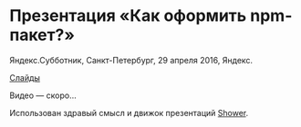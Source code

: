 # Презентация «Как оформить npm-пакет?»

Яндекс.Субботник, Санкт-Петербург, 29 апреля 2016, Яндекс.

[Слайды](http://miripiruni.github.io/npm-pack-talk/)

Видео — скоро…

Использован здравый смысл и движок презентаций [Shower](http://shwr.me).
